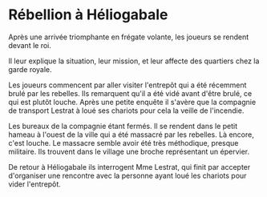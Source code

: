 # Rébellion à Héliogabale

Après une arrivée triomphante en frégate volante, les joueurs se rendent devant le roi.

Il leur explique la situation, leur mission, et leur affecte des quartiers chez la garde royale.

Les joueurs commencent par aller visiter l'entrepôt qui a été récemment brulé par les rebelles.
Ils remarquent qu'il a été vidé avant d'être brulé, ce qui est plutôt louche. Après une petite
enquête il s'avère que la compagnie de transport Lestrat à loué ses chariots pour cela la veille
de l'incendie.

Les bureaux de la compagnie étant fermés. Il se rendent dans le petit hameau à l'ouest de la ville
qui a été massacré par les rebelles. Là encore, c'est louche. Le massacre semble avoir été très
méthodique, presque militaire. Ils trouvent dans le village une broche représentant un épervier.

De retour à Héliogabale ils interrogent Mme Lestrat, qui finit par accepter d'organiser une
rencontre avec la personne ayant loué les chariots pour vider l'entrepôt.
